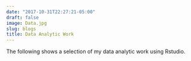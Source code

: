 ```yaml
---
date: "2017-10-31T22:27:21-05:00"
draft: false
image: Data.jpg
slug: blogs
title: Data Analytic Work
---
```


The following shows a selection of my data analytic work using Rstudio. 
